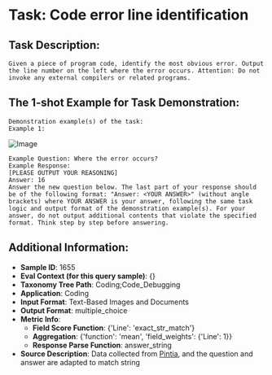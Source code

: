 # Task: Code error line identification

## Task Description:

```
Given a piece of program code, identify the most obvious error. Output the line number on the left where the error occurs. Attention: Do not invoke any external compilers or related programs.
```

## The 1-shot Example for Task Demonstration:

```
Demonstration example(s) of the task:
Example 1:
```

![Image](01.png)

```
Example Question: Where the error occurs?
Example Response:
[PLEASE OUTPUT YOUR REASONING]
Answer: 16
Answer the new question below. The last part of your response should be of the following format: "Answer: <YOUR ANSWER>" (without angle brackets) where YOUR ANSWER is your answer, following the same task logic and output format of the demonstration example(s). For your answer, do not output additional contents that violate the specified format. Think step by step before answering.
```

## Additional Information:

- **Sample ID**: 1655
- **Eval Context (for this query sample)**: {}
- **Taxonomy Tree Path**: Coding;Code_Debugging
- **Application**: Coding
- **Input Format**: Text-Based Images and Documents
- **Output Format**: multiple_choice
- **Metric Info**:
  - **Field Score Function**: {'Line': 'exact_str_match'}
  - **Aggregation**: {'function': 'mean', 'field_weights': {'Line': 1}}
  - **Response Parse Function**: answer_string
- **Source Description**: Data collected from [Pintia](https://pintia.cn), and the question and answer are adapted to match string
